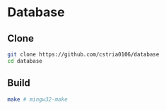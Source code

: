 # Database

## Clone

```sh
git clone https://github.com/cstria0106/database
cd database
```

## Build

```sh
make # mingw32-make
```
